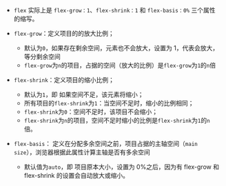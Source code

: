- `flex` 实际上是 `flex-grow：1`、`flex-shrink：1` 和 `flex-basis：0%` 三个属性的缩写。
- `flex-grow`：定义项目的的放大比例；

  - 默认为`0`，如果存在剩余空间，元素也不会放大，设置为 1，代表会放大，等分剩余空间
  - `flex-grow`为`n`的项目，占据的空间（放大的比例）是`flex-grow`为`1`的`n`倍

- `flex-shrink`：定义项目的缩小比例；

  - 默认为`1`，即 如果空间不足，该元素将缩小；
  - 所有项目的`flex-shrink`为`1`：当空间不足时，缩小的比例相同；
  - `flex-shrink`为`0`：空间不足时，该项目不会缩小；
  - `flex-shrink`为`n`的项目，空间不足时缩小的比例是`flex-shrink`为`1`的`n`倍。

- `flex-basis`： 定义在分配多余空间之前，项目占据的主轴空间（`main size`），浏览器根据此属性计算主轴是否有多余空间

  - 默认值为`auto`，即 项目原本大小，设置为 0%之后，因为有 flex-grow 和 flex-shrink 的设置会自动放大或缩小。
